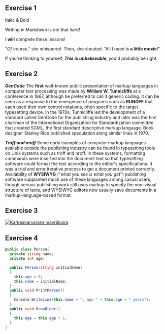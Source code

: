 ## Exercise 1
Italic & Bold

Writing in Markdown is _not_ that hard!

I **will** complete these lessons!

"_Of course_," she whispered. Then, she shouted: "All I need is **a little moxie**!"

If you're thinking to yourself, **_This is unbelievable_**, you'd probably be right.

## Exercise 2
**_GenCode_**
The **first** well-known public presentation of markup languages in computer text processing was made by **William W. Tunnicliffe** at a conference in 1967, although he preferred to call it generic coding. It can be seen as a response to the emergence of programs such as **RUNOFF** that each used their own control notations, often specific to the target typesetting device. In the 1970s, Tunnicliffe led the development of a standard called GenCode for the publishing industry and later was the first chairman of the International Organization for Standardization committee that created SGML, the first standard descriptive markup language. Book designer Stanley Rice published speculation along similar lines in 1970.

**_Troff and nroff_**
Some early examples of computer markup languages available outside the publishing industry can be found in typesetting tools on Unix systems such as troff and nroff. In these systems, formatting commands were inserted into the document text so that typesetting software could format the text according to the editor's specifications. It was a trial and error iterative process to get a document printed correctly. Availability of **WYSIWYG** ("_what you see is what you get_") publishing software supplanted much use of these languages among casual users, though serious publishing work still uses markup to specify the non-visual structure of texts, and WYSIWYG editors now usually save documents in a markup-language-based format.

## Exercise 3
[![Karkeakarvainen mäyräkoira](https://upload.wikimedia.org/wikipedia/commons/thumb/f/f8/Wirehaired_Dachshund.jpg/1280px-Wirehaired_Dachshund.jpg)](https://www.youtube.com/watch?v=dQw4w9WgXcQ "You got Rickroll`d!")

## Exercise 4
```C#
public class Person{
  private string name;
  private int age;

  public Person(string initialName)
  {
    this.age = 0;
    this.name = initialName;
  }
  public void PrintPerson()
  {
    Console.WriteLine(this.name + ", age " + this.age + " years");
  }
  public void GrowOlder()
  {
    this.age = this.age + 1;
  }
}




